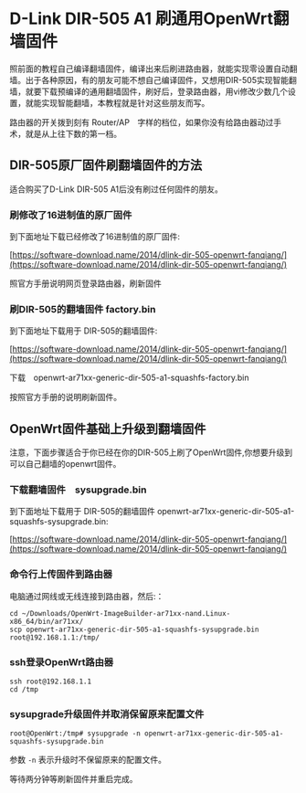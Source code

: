 ﻿# D-Link DIR-505 A1 刷通用OpenWrt翻墙固件

照前面的教程自己编译翻墙固件，编译出来后刷进路由器，就能实现零设置自动翻墙。出于各种原因，有的朋友可能不想自己编译固件，又想用DIR-505实现智能翻墙，就要下载预编译的通用翻墙固件，刷好后，登录路由器，用vi修改少数几个设置，就能实现智能翻墙，本教程就是针对这些朋友而写。

路由器的开关拨到刻有 Router/AP　字样的档位，如果你没有给路由器动过手术，就是从上往下数的第一档。

## DIR-505原厂固件刷翻墙固件的方法

适合购买了D-Link DIR-505 A1后没有刷过任何固件的朋友。

### 刷修改了16进制值的原厂固件

到下面地址下载已经修改了16进制值的原厂固件: 

[https://software-download.name/2014/dlink-dir-505-openwrt-fanqiang/](https://software-download.name/2014/dlink-dir-505-openwrt-fanqiang/)

照官方手册说明网页登录路由器，刷新固件


### 刷DIR-505的翻墙固件 factory.bin

到下面地址下载用于 DIR-505的翻墙固件:

[https://software-download.name/2014/dlink-dir-505-openwrt-fanqiang/](https://software-download.name/2014/dlink-dir-505-openwrt-fanqiang/)

下载　openwrt-ar71xx-generic-dir-505-a1-squashfs-factory.bin

按照官方手册的说明刷新固件。


## OpenWrt固件基础上升级到翻墙固件

注意，下面步骤适合于你已经在你的DIR-505上刷了OpenWrt固件,你想要升级到可以自己翻墙的openwrt固件。


### 下载翻墙固件　sysupgrade.bin
 
到下面地址下载用于 DIR-505的翻墙固件 openwrt-ar71xx-generic-dir-505-a1-squashfs-sysupgrade.bin:

[https://software-download.name/2014/dlink-dir-505-openwrt-fanqiang/](https://software-download.name/2014/dlink-dir-505-openwrt-fanqiang/)


### 命令行上传固件到路由器

电脑通过网线或无线连接到路由器，然后:：

	cd ~/Downloads/OpenWrt-ImageBuilder-ar71xx-nand.Linux-x86_64/bin/ar71xx/
	scp openwrt-ar71xx-generic-dir-505-a1-squashfs-sysupgrade.bin root@192.168.1.1:/tmp/
	

### ssh登录OpenWrt路由器
	ssh root@192.168.1.1
	cd /tmp
	
### sysupgrade升级固件并取消保留原来配置文件
	
	root@OpenWrt:/tmp# sysupgrade -n openwrt-ar71xx-generic-dir-505-a1-squashfs-sysupgrade.bin

参数 `-n` 表示升级时不保留原来的配置文件。

等待两分钟等刷新固件并重启完成。
